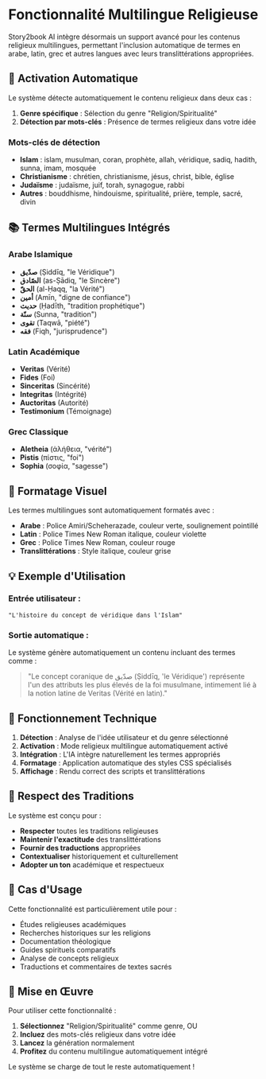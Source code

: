 # Fonctionnalité Multilingue Religieuse

Story2book AI intègre désormais un support avancé pour les contenus religieux multilingues, permettant l'inclusion automatique de termes en arabe, latin, grec et autres langues avec leurs translittérations appropriées.

## 🕌 Activation Automatique

Le système détecte automatiquement le contenu religieux dans deux cas :

1. **Genre spécifique** : Sélection du genre "Religion/Spiritualité"
2. **Détection par mots-clés** : Présence de termes religieux dans votre idée

### Mots-clés de détection
- **Islam** : islam, musulman, coran, prophète, allah, véridique, sadiq, hadith, sunna, imam, mosquée
- **Christianisme** : chrétien, christianisme, jésus, christ, bible, église
- **Judaïsme** : judaïsme, juif, torah, synagogue, rabbi
- **Autres** : bouddhisme, hindouisme, spiritualité, prière, temple, sacré, divin

## 📚 Termes Multilingues Intégrés

### Arabe Islamique
- **صدّیق** (Ṣiddīq, "le Véridique")
- **الصّادق** (as-Ṣādiq, "le Sincère")
- **الحقّ** (al-Ḥaqq, "la Vérité")
- **أمين** (Amīn, "digne de confiance")
- **حديث** (Ḥadīth, "tradition prophétique")
- **سنّة** (Sunna, "tradition")
- **تقوى** (Taqwā, "piété")
- **فقه** (Fiqh, "jurisprudence")

### Latin Académique
- **Veritas** (Vérité)
- **Fides** (Foi)
- **Sinceritas** (Sincérité)
- **Integritas** (Intégrité)
- **Auctoritas** (Autorité)
- **Testimonium** (Témoignage)

### Grec Classique
- **Aletheia** (ἀλήθεια, "vérité")
- **Pistis** (πίστις, "foi")
- **Sophia** (σοφία, "sagesse")

## 🎨 Formatage Visuel

Les termes multilingues sont automatiquement formatés avec :

- **Arabe** : Police Amiri/Scheherazade, couleur verte, soulignement pointillé
- **Latin** : Police Times New Roman italique, couleur violette
- **Grec** : Police Times New Roman, couleur rouge
- **Translittérations** : Style italique, couleur grise

## 💡 Exemple d'Utilisation

### Entrée utilisateur :
```
"L'histoire du concept de véridique dans l'Islam"
```

### Sortie automatique :
Le système génère automatiquement un contenu incluant des termes comme :

> "Le concept coranique de صدّیق (Ṣiddīq, 'le Véridique') représente l'un des attributs les plus élevés de la foi musulmane, intimement lié à la notion latine de Veritas (Vérité en latin)."

## 🔧 Fonctionnement Technique

1. **Détection** : Analyse de l'idée utilisateur et du genre sélectionné
2. **Activation** : Mode religieux multilingue automatiquement activé
3. **Intégration** : L'IA intègre naturellement les termes appropriés
4. **Formatage** : Application automatique des styles CSS spécialisés
5. **Affichage** : Rendu correct des scripts et translittérations

## 📖 Respect des Traditions

Le système est conçu pour :
- **Respecter** toutes les traditions religieuses
- **Maintenir l'exactitude** des translittérations
- **Fournir des traductions** appropriées
- **Contextualiser** historiquement et culturellement
- **Adopter un ton** académique et respectueux

## 🎯 Cas d'Usage

Cette fonctionnalité est particulièrement utile pour :
- Études religieuses académiques
- Recherches historiques sur les religions
- Documentation théologique
- Guides spirituels comparatifs
- Analyse de concepts religieux
- Traductions et commentaires de textes sacrés

## 🚀 Mise en Œuvre

Pour utiliser cette fonctionnalité :

1. **Sélectionnez** "Religion/Spiritualité" comme genre, OU
2. **Incluez** des mots-clés religieux dans votre idée
3. **Lancez** la génération normalement
4. **Profitez** du contenu multilingue automatiquement intégré

Le système se charge de tout le reste automatiquement !